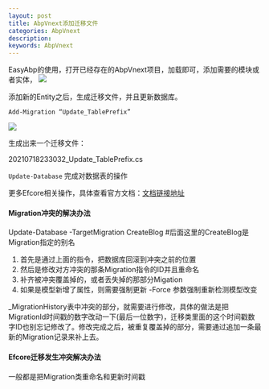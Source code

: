 ```yaml
---
layout: post
title: AbpVnext添加迁移文件
categories: AbpVnext
description: 
keywords: AbpVnext
---
```


EasyAbp的使用，打开已经存在的AbpVnext项目，加载即可，添加需要的模块或者实体，
<img src="https://cs-cn.top//images/posts/easy_abp_73615.png"/>

添加新的Entity之后，生成迁移文件，并且更新数据库。

`Add-Migration “Update_TablePrefix” `  

<img src="https://cs-cn.top//images/posts/efcore_migrationFile9073436.png"/>

生成出来一个迁移文件：

20210718233032_Update_TablePrefix.cs

`Update-Database` 完成对数据表的操作

更多Efcore相关操作，具体查看官方文档：[文档链接地址](https://docs.microsoft.com/en-us/ef/core/managing-schemas/migrations/?tabs=vs)

#### Migration冲突的解决办法

Update-Database -TargetMigration CreateBlog      #后面这里的CreateBlog是Migration指定的别名

1. 首先是通过上面的指令，把数据库回滚到冲突之前的位置
2. 然后是修改对方冲突的那条Migration指令的ID并且重命名
3. 补齐被冲突覆盖掉的，或者丢失掉的那部分Migation
4. 如果是模型新增了属性，则需要强制更新 -Force 参数强制重新检测模型改变

_MigrationHistory表中冲突的部分，就需要进行修改，具体的做法是把MigrationId时间戳的数字改动一下(最后一位数字)，迁移类里面的这个时间戳数字ID也别忘记修改了。修改完成之后，被重复覆盖掉的部分，需要通过追加一条最新的Migration记录来补上去。

#### Efcore迁移发生冲突解决办法

一般都是把Migration类重命名和更新时间戳


